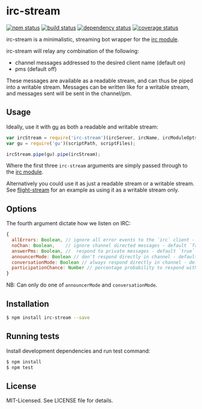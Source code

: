 # irc-stream
[![npm status](http://img.shields.io/npm/v/irc-stream.svg)](https://www.npmjs.org/package/irc-stream)
[![build status](https://secure.travis-ci.org/clux/irc-stream.svg)](http://travis-ci.org/clux/irc-stream)
[![dependency status](https://david-dm.org/clux/irc-stream.svg)](https://david-dm.org/clux/irc-stream)
[![coverage status](http://img.shields.io/coveralls/clux/irc-stream.svg)](https://coveralls.io/r/clux/irc-stream)

irc-stream is a minimalistic, streaming bot wrapper for the [irc module](https://npmjs.org/package/irc).

irc-stream will relay any combination of the following:

- channel messages addressed to the desired client name (default on)
- pms (default off)

These messages are available as a readable stream, and can thus be piped into a writable stream.
Messages can be written like for a writable stream, and messages sent will be sent in the channel/pm.


## Usage
Ideally, use it with [gu](https://npmjs.org/package/gu) as both a readable and writable stream:

```js
var ircStream = require('irc-stream')(ircServer, ircName, ircModuleOpts, ircStreamOpts);
var gu = require('gu')(scriptPath, scriptFiles);

ircStream.pipe(gu).pipe(ircStream);
```

Where the first three `irc-stream` arguments are simply passed through to the [irc module](https://npmjs.org/package/irc).

Alternatively you could use it as just a readable stream or a writable stream. See [flight-stream](https://github.com/clux/flight-stream) for an example as using it as a writable stream only.


## Options
The fourth argument dictate how we listen on IRC:

```js
{
  allErrors: Boolean, // ignore all error events to the `irc` client - default `true`
  noChan: Boolean,    // ignore channel directed messages - default `false`
  answerPms: Boolean, //  respond to private messages - default `true`
  announcerMode: Boolean // don't respond directly in channel - default `false`
  conversationMode: Boolean // always respond directly in channel - default `false`
  participationChance: Number // percentage probability to respond without being addressed - default `0`
}
```

NB: Can only do one of `announcerMode` and `conversationMode`.

## Installation

```sh
$ npm install irc-stream --save
```

## Running tests
Install development dependencies and run test command:

```sh
$ npm install
$ npm test
```

## License
MIT-Licensed. See LICENSE file for details.
